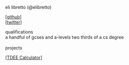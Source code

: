 eli libretto (@elibretto)<br />

[[github](https://github.com/elibretto)]<br />
[[twitter](https://twitter.com/nbabretto)]<br />

qualifications<br />
    a handful of gcses and a-levels
    two thirds of a cs degree
<br />  
projects<br />

[[TDEE Calculator](https://elibretto.github.io/TDEE)]<br />
